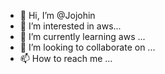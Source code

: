 - 👋 Hi, I’m @Jojohin
- 👀 I’m interested in aws...
- 🌱 I’m currently learning aws ...
- 💞️ I’m looking to collaborate on ...
- 📫 How to reach me ...

<!---
Jojohin/Jojohin is a ✨ special ✨ repository because its `README.md` (this file) appears on your GitHub profile.
You can click the Preview link to take a look at your changes.
--->
